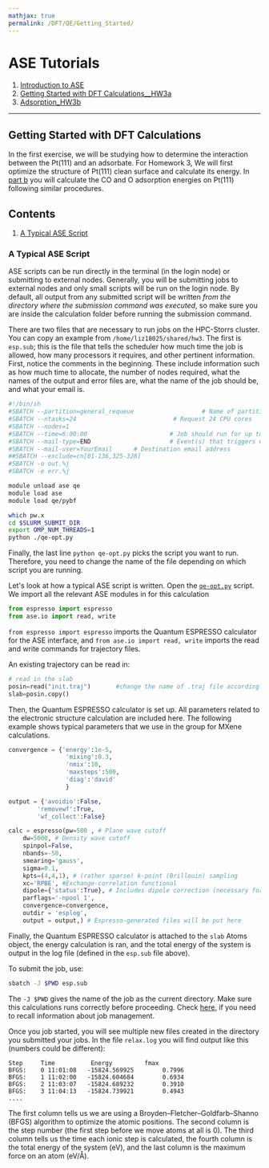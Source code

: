 ```yaml
---
mathjax: true
permalink: /DFT/QE/Getting_Started/
---
```


# ASE Tutorials
1. [Introduction to ASE](../)
2. [Getting Started with DFT Calculations__HW3a](../Getting_Started/)
3. [Adsorption_HW3b](../Adsorption/)

____

## Getting Started with DFT Calculations ##

In the first exercise, we will be studying how to determine the interaction between the Pt(111) and an adsorbate. For Homework 3, We will first optimize the structure of Pt(111) clean surface and calculate its energy. In [part b](../Adsorption/) you will calculate the CO and O adsorption energies on Pt(111) following similar procedures.

## Contents ##

1. [A Typical ASE Script](#a-typical-ase-script)
<a name='a-typical-ase-script'></a>

### A Typical ASE Script ###

ASE scripts can be run directly in the terminal (in the login node) or submitting to external nodes. Generally, you will be submitting jobs to external nodes and only small scripts will be run on the login node. By default, all output from any submitted script will be written *from the directory where the submission command was executed*, so make sure you are inside the calculation folder before running the submission command.

There are two files that are necessary to run jobs on the HPC-Storrs cluster. You can copy an example from `/home/liz18025/shared/hw3`. The first is `esp.sub`; this is the file that tells the scheduler how much time the job is allowed, how many processors it requires, and other pertinent information. First, notice the comments in the beginning. These include information such as how much time to allocate, the number of nodes required, what the names of the output and error files are, what the name of the job should be, and what your email is.

```bash
#!/bin/sh
#SBATCH --partition=general_requeue                   # Name of partition
#SBATCH --ntasks=24                           # Request 24 CPU cores
#SBATCH --nodes=1
#SBATCH --time=6:00:00                       # Job should run for up to 2 hours (for example)
#SBATCH --mail-type=END                      # Event(s) that triggers email notification (BEGIN,END,FAIL,ALL)
#SBATCH --mail-user=YourEmail      # Destination email address
##SBATCH --exclude=cn[01-136,325-328]
#SBATCH -o out.%j
#SBATCH -e err.%j

module unload ase qe
module load ase
module load qe/pybf

which pw.x
cd $SLURM_SUBMIT_DIR
export OMP_NUM_THREADS=1
python ./qe-opt.py
```

Finally, the last line ```python qe-opt.py``` picks the script you want to run. Therefore, you need to change the name of the file depending on which script you are running.


Let's look at how a typical ASE script is written. Open the [`qe-opt.py`](energy.py) script. We import all the relevant ASE modules in for this calculation

```python
from espresso import espresso
from ase.io import read, write
```

`from espresso import espresso` imports the Quantum ESPRESSO calculator for the ASE interface, and `from ase.io import read, write` imports the read and write commands for trajectory files.

An existing trajectory can be read in:

```python
# read in the slab
posin=read("init.traj")       #change the name of .traj file accordingly
slab=posin.copy()
```

Then, the Quantum ESPRESSO calculator is set up. All parameters related to the electronic structure calculation are included here. The following example shows typical parameters that we use in the group for MXene calculations.

```python
convergence = {'energy':1e-5,
                'mixing':0.3,
                'nmix':10,
                'maxsteps':500,
                'diag':'david'
                }

output = {'avoidio':False,
        'removewf':True,
        'wf_collect':False}

calc = espresso(pw=500 , # Plane wave cutoff
    dw=5000, # Density wave cutoff
    spinpol=False,
    nbands=-50,
    smearing='gauss',
    sigma=0.1,
    kpts=(4,4,1), # (rather sparse) k-point (Brillouin) sampling
    xc='RPBE', #Exchange-correlation functional
    dipole={'status':True}, # Includes dipole correction (necessary for asymmetric slabs)
    parflags='-npool 1',
    convergence=convergence,
    outdir = 'esplog',
    output = output,) # Espresso-generated files will be put here
```

Finally, the Quantum ESPRESSO calculator is attached to the `slab` Atoms object, the energy calculation is ran, and the total energy of the system is output in the log file (defined in the `esp.sub` file above).

To submit the job, use:

```bash
sbatch -J $PWD esp.sub

```
The `-J $PWD` gives the name of the job as the current directory. Make sure this calculations runs correctly before proceeding. Check [here](/HPC/Storrs/#batch), if you need to recall information about job management.

Once you job started, you will see multiple new files created in the directory you submitted your jobs. In the file `relax.log` you will find output like this (numbers could be different):
```
Step     Time          Energy         fmax
BFGS:    0 11:01:08   -15824.569925        0.7996
BFGS:    1 11:02:00   -15824.604684        0.6934
BFGS:    2 11:03:07   -15824.689232        0.3910
BFGS:    3 11:04:13   -15824.739921        0.4943
....
```

The first column tells us we are using a Broyden–Fletcher–Goldfarb–Shanno (BFGS) algorithm to optimize the atomic positions. The second column is the step number (the first step before we move atoms at all is 0). The third column tells us the time each ionic step is calculated, the fourth column is the total energy of the system (eV), and the last column is the maximum force on an atom (eV/Å).
